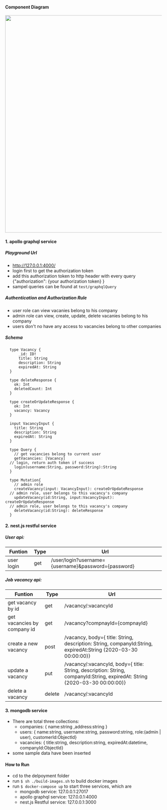 #### Component Diagram
<img src="https://github.com/feifanz/predictiveHireTest/blob/master/components.png" width="700">

#### 1. apollo graphql service

##### Playground Url
- http://127.0.0.1:4000/
- login first to get the authorization token
- add this authorization token to http header with every query
  {"authorization": {your authorization token} }
- sampel queries can be found at ```test/graphqlQuery```

##### Authentication and Authorization Rule
- user role can view vacanies belong to his company
- admin role can view, create, update, delete vacanies belong to his company
- users don't no have any access to vacancies belong to other companies

##### Schema
```
  type Vacancy {
      _id: ID!
      title: String
      description: String
      expiredAt: String
  }

  type deleteResponse {
    ok: Int
    deletedCount: Int
  }

  type createOrUpdateResponse {
    ok: Int
    vacancy: Vacancy
  }

  input VacancyInput {
    title: String
    description: String
    expiredAt: String
  }

  type Query {
    // get vacancies belong to current user
    getVacancies: [Vacancy]
  // login, return auth token if success
    login(username:String, password:String):String
  }

  type Mutation{
    // admin role
    createVacancy(input: VacancyInput): createOrUpdateResponse
  // admin role, user belongs to this vacancy's company
    updateVacancy(id:String, input:VacancyInput):  createOrUpdateResponse
  // admin role, user belongs to this vacancy's company
    deleteVacancy(id:String): deleteResponse
  }
```



#### 2. nest.js restful service
##### User api:
| Funtion | Type | Url|
| ------ | ------ | ------ |
| user login |get|/user/login?username={username}&password={password}
##### Job vacancy api:
| Funtion | Type | Url|
| ------ | ------ | ------ |
| get vacancy by id |get|/vacancy/:vacancyId
|get vacancies by company id|get|/vacancy?compnayId={compnayId}
|create a new vacancy|post|/vacancy,  body={ title: String, description: String, companyId:String, expiredAt:String (2020-03-30 00:00:00)}
|update a vacancy|put|/vacancy/:vacancyId,  body={ title: String, description: String, companyId:String, expiredAt: String (2020-03-30 00:00:00)}
|delete a vacancy|delete|/vacancy/:vacancyId


#### 3. mongodb service
- There are total three collections:
  - companies: { name:string ,address:string }
  - users: { name:string, username:string, password:string, role:(admin | user), customerId:ObjectId}
  - vacancies: { title:string, description:string, expiredAt:datetime, companyId:ObjectId}
- some sample data have been inserted


#### How to Run
- cd to the delpoyment folder
- run ```$ sh ./build-images.sh``` to build docker images
- run ```$ docker-compose up``` to start three services, which are
  - mongodb service: 127.0.0.1:27017
  - apollo graphql service: 127.0.0.1:4000
  - nest.js Restful service: 127.0.0.1:3000
